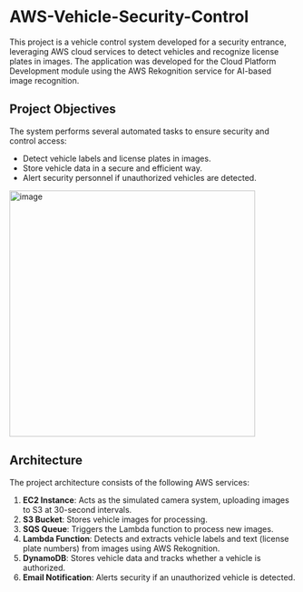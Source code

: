 # AWS-Vehicle-Security-Control

This project is a vehicle control system developed for a security entrance, leveraging AWS cloud services to detect vehicles and recognize license plates in images. The application was developed for the Cloud Platform Development module using the AWS Rekognition service for AI-based image recognition.

## Project Objectives
The system performs several automated tasks to ensure security and control access:
- Detect vehicle labels and license plates in images.
- Store vehicle data in a secure and efficient way.
- Alert security personnel if unauthorized vehicles are detected.
  
<img width="433" alt="image" src="https://github.com/wamuyugitz/AWS-Vehicle-Security-Control/assets/100859393/b758fa39-d0e6-4b00-ae0e-f09f4a1339ae">

## Architecture

The project architecture consists of the following AWS services:
1. **EC2 Instance**: Acts as the simulated camera system, uploading images to S3 at 30-second intervals.
2. **S3 Bucket**: Stores vehicle images for processing.
3. **SQS Queue**: Triggers the Lambda function to process new images.
4. **Lambda Function**: Detects and extracts vehicle labels and text (license plate numbers) from images using AWS Rekognition.
5. **DynamoDB**: Stores vehicle data and tracks whether a vehicle is authorized.
6. **Email Notification**: Alerts security if an unauthorized vehicle is detected.
